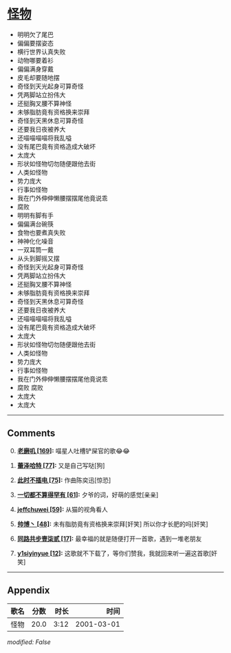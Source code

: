 # [怪物](https://music.163.com/song?id=67437)

* 明明欠了尾巴
* 偏偏要摆姿态
* 横行世界认真失败
* 动物哪要着衫
* 偏偏满身穿戴
* 皮毛却要随地摆
* 奇怪到天光起身可算奇怪
* 凭两脚站立扮伟大
* 还挺胸叉腰不算神怪
* 未够脂肪竟有资格换来崇拜
* 奇怪到天黑休息可算奇怪
* 还要我日夜被养大
* 还喵喵喵喵将我乱嗌
* 没有尾巴竟有资格造成大破坏
* 太庞大
* 形状如怪物切勿随便跟他去街
* 人类如怪物
* 势力庞大
* 行事如怪物
* 我在门外伸伸懒腰摆摆尾他竟说乖
* 腐败
* 明明有脚有手
* 偏偏满台碗筷
* 食物也要煮真失败
* 神神化化噪音
* 一双耳筒一戴
* 从头到脚摇又摆
* 奇怪到天光起身可算奇怪
* 凭两脚站立扮伟大
* 还挺胸叉腰不算神怪
* 未够脂肪竟有资格换来崇拜
* 奇怪到天黑休息可算奇怪
* 还要我日夜被养大
* 还喵喵喵喵将我乱嗌
* 没有尾巴竟有资格造成大破坏
* 太庞大
* 形状如怪物切勿随便跟他去街
* 人类如怪物
* 势力庞大
* 行事如怪物
* 我在门外伸伸懒腰摆摆尾他竟说乖
* 腐败  腐败
* 太庞大
* 太庞大


---

## Comments
0. **[老磨叽 \[169\]](https://music.163.com/#/user/home?id=79586484):** 喵星人吐槽铲屎官的歌😂😂

1. **[蕾泽哈特 \[77\]](https://music.163.com/#/user/home?id=32579999):** 又是自己写哒[狗]

2. **[此时不插电 \[75\]](https://music.163.com/#/user/home?id=86177722):** 作曲陈奕迅[惊恐]

3. **[一切都不算得罕有 \[61\]](https://music.163.com/#/user/home?id=34829133):** 夕爷的词，好萌的感觉[亲亲]

4. **[jeffchuwei \[59\]](https://music.163.com/#/user/home?id=1828323):** 从猫的视角看人

5. **[帅博丶 \[48\]](https://music.163.com/#/user/home?id=78003492):** 未有脂肪竟有资格换来崇拜[奸笑]  所以你才长肥的吗[奸笑]

6. **[同路共步壹柒贰 \[17\]](https://music.163.com/#/user/home?id=118685091):** 最幸福的就是随便打开一首歌，遇到一堆老朋友

7. **[y1siyinyue \[12\]](https://music.163.com/#/user/home?id=64046536):** 这歌就不下载了，等你们赞我，我就回来听一遍这首歌[奸笑]



---

## Appendix

|歌名|分数|时长|时间|
|:---|:---:|---:|---:|
|怪物|20.0|3:12|2001-03-01

*modified: False*